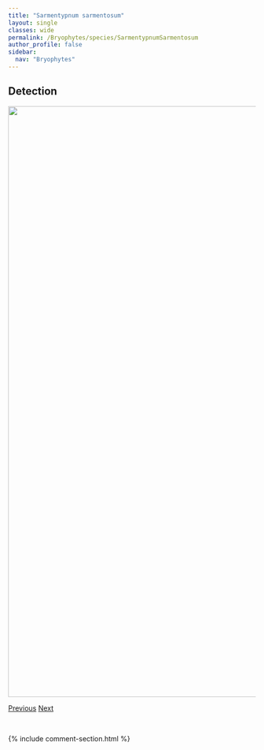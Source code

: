 ```yaml
---
title: "Sarmentypnum sarmentosum"
layout: single
classes: wide
permalink: /Bryophytes/species/SarmentypnumSarmentosum
author_profile: false
sidebar:
  nav: "Bryophytes"
---
```


<h2>Detection</h2>

<a href="https://drive.google.com/uc?export=view&id=1yBIr1g-mDtLDHPueNljgJV20J_NLt-9g">
<img src="https://drive.google.com/uc?export=view&id=1yBIr1g-mDtLDHPueNljgJV20J_NLt-9g" height = "1200" width = "800">
</a>


<a href="/DevelopmentWebsite/Bryophytes/species/SarmentypnumExannulatum" class="pagination--pager" title="Sarmentypnum exannulatum">Previous</a> <a href="/DevelopmentWebsite/Bryophytes/species/SarmentypnumTundrae" class="pagination--pager" title="Sarmentypnum tundrae">Next</a>

<p>&nbsp;</p>

{% include comment-section.html %}
